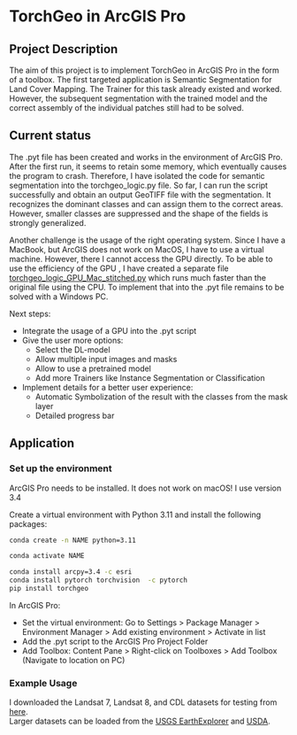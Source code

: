 # TorchGeo in ArcGIS Pro

## Project Description

The aim of this project is to implement TorchGeo in ArcGIS Pro in the form of a toolbox. The first targeted application is Semantic Segmentation for Land Cover Mapping. The Trainer for this task already existed and worked. However, the subsequent segmentation with the trained model and the correct assembly of the individual patches still had to be solved.

## Current status
The .pyt file has been created and works in the environment of ArcGIS Pro. After the first run, it seems to retain some memory, which eventually causes the program to crash. Therefore, I have isolated the code for semantic segmentation into the torchgeo_logic.py file. So far, I can run the script successfully and obtain an output GeoTIFF file with the segmentation. It recognizes the dominant classes and can assign them to the correct areas. However, smaller classes are suppressed and the shape of the fields is strongly generalized.

Another challenge is the usage of the right operating system. Since I have a MacBook, but ArcGIS does not work on MacOS, I have to use a virtual machine. However, there I cannot access the GPU directly. To be able to use the efficiency of the GPU , I have created a separate file [torchgeo_logic_GPU_Mac_stitched.py](https://github.com/ClaraVth/torchgeo_arcgis/blob/main/torchgeo_logic_GPU_Mac_stitched.py) which runs much faster than the original file using the CPU. To implement that into the .pyt file remains to be solved with a Windows PC.

Next steps:
- Integrate the usage of a GPU into the .pyt script
- Give the user more options:
  - Select the DL-model
  - Allow multiple input images and masks
  - Allow to use a pretrained model
  - Add more Trainers like Instance Segmentation or Classification
- Implement details for a better user experience:
  - Automatic Symbolization of the result with the classes from the mask layer
  - Detailed progress bar

## Application
### Set up the environment
ArcGIS Pro needs to be installed. It does not work on macOS! I use version 3.4

Create a virtual environment with Python 3.11 and install the following packages:
```sh
conda create -n NAME python=3.11
```
```sh
conda activate NAME
```
```sh
conda install arcpy=3.4 -c esri
conda install pytorch torchvision  -c pytorch
pip install torchgeo
```

In ArcGIS Pro:
- Set the virtual environment: Go to Settings > Package Manager > Environment Manager > Add existing environment > Activate in list
- Add the .pyt script to the ArcGIS Pro Project Folder
- Add Toolbox: Content Pane > Right-click on Toolboxes > Add Toolbox (Navigate to location on PC)


### Example Usage
I downloaded the Landsat 7, Landsat 8, and CDL datasets for testing from [here](https://huggingface.co/datasets/torchgeo/tutorials/tree/main).\
Larger datasets can be loaded from the [USGS EarthExplorer](https://earthexplorer.usgs.gov) and [USDA](https://www.nass.usda.gov/Research_and_Science/Cropland/Release/index.php).

